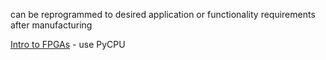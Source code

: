 
can be reprogrammed to desired application or functionality requirements after manufacturing

[Intro to FPGAs](https://hackaday.com/2012/06/11/programming-fpgas-with-python/) - use PyCPU
